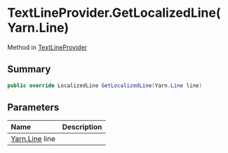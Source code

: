 # TextLineProvider.GetLocalizedLine(Yarn.Line)

Method in [TextLineProvider](/docs/api/csharp/yarn.unity.textlineprovider.md)

## Summary



```csharp
public override LocalizedLine GetLocalizedLine(Yarn.Line line)
```

## Parameters

|Name|Description|
|:---|:---|
|[Yarn.Line](/docs/api/csharp/yarn.line.md) line||

